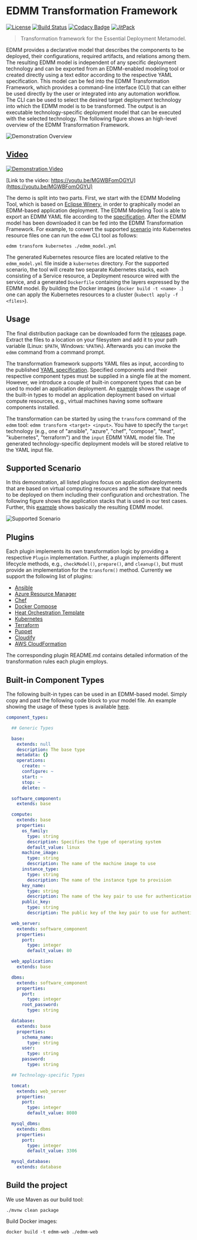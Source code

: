 # EDMM Transformation Framework

[![License](https://img.shields.io/badge/License-Apache%202.0-blue.svg)](https://opensource.org/licenses/Apache-2.0)
[![Build Status](https://travis-ci.org/UST-EDMM/transformation-framework.svg?branch=master)](https://travis-ci.org/UST-EDMM/transformation-framework)
[![Codacy Badge](https://api.codacy.com/project/badge/Grade/d46d2287b3084689be0247e1aed91bc9)](https://www.codacy.com/app/miwurster/transformation-framework?utm_source=github.com&amp;utm_medium=referral&amp;utm_content=UST-EDMM/transformation-framework&amp;utm_campaign=Badge_Grade)
[![JitPack](https://jitpack.io/v/UST-EDMM/transformation-framework.svg)](https://jitpack.io/#UST-EDMM/transformation-framework)

> Transformation framework for the Essential Deployment Metamodel.

EDMM provides a declarative model that describes the components to be deployed, their configurations, required artifacts, and relations among them.
The resulting EDMM model is independent of any specific deployment technology and can be exported from an EDMM-enabled modeling tool or created directly using a text editor according to the respective YAML specification.
This model can be fed into the EDMM Transformation Framework, which provides a command-line interface (CLI) that can either be used directly by the user or integrated into any automation workflow.
The CLI can be used to select the desired target deployment technology into which the EDMM model is to be transformed.
The output is an executable technology-specific deployment model that can be executed with the selected technology.
The following figure shows an high-level overview of the EDMM Transformation Framework.

![Demonstration Overview](docs/overview.png)

## [Video](https://youtu.be/MGWBFomOGYU)

[![Demonstration Video](docs/video.png)](https://youtu.be/MGWBFomOGYU)

[Link to the video: https://youtu.be/MGWBFomOGYU](https://youtu.be/MGWBFomOGYU)

The demo is split into two parts.
First, we start with the EDMM Modeling Tool, which is based on [Eclipse Winery](https://github.com/eclipse/winery), in order to graphically model an EDMM-based application deployment.
The EDMM Modeling Tool is able to export an EDMM YAML file according to the [specification](https://github.com/UST-EDMM/spec-yaml).
After the EDMM model has been downloaded it can be fed into the EDMM Transformation Framework.
For example, to convert the supported [scenario](#supported-scenario) into Kubernetes resource files one can run the `edmm` CLI tool as follows:

```shell
edmm transform kubernetes ./edmm_model.yml
```

The generated Kubernetes resource files are located relative to the `edmm_model.yml` file inside a `kubernetes` directory.
For the supported scenario, the tool will create two separate Kubernetes stacks, each consisting of a Service resource, a Deployment resource wired with the service, and a generated `Dockerfile` containing the layers expressed by the EDMM model.
By building the Docker images (`docker build -t <name> .`) one can apply the Kubernetes resources to a cluster (`kubectl apply -f <files>`).

## Usage

The final distribution package can be downloaded form the [releases](https://github.com/UST-EDMM/transformation-framework/releases) page.
Extract the files to a location on your filesystem and add it to your path variable (Linux: `$PATH`, Windows: `%PATH%`).
Afterwards you can invoke the `edmm` command from a command prompt.

The transformation framework supports YAML files as input, according to the published [YAML specification](https://github.com/UST-EDMM/spec-yaml).
Specified components and their respective component types must be supplied in a single file at the moment.
However, we introduce a couple of built-in component types that can be used to model an application deployment.
An [example](edmm-core/src/test/resources/templates/scenario_iaas.yml) shows the usage of the built-in types to model an application deployment based on virtual compute resources, e.g., virtual machines having some software components installed.

The transformation can be started by using the `transform` command of the `edmm` tool: `edmm transform <target> <input>`.
You have to specify the `target` technology (e.g., one of "ansible", "azure", "chef", "compose", "heat", "kubernetes", "terraform") and the `input` EDMM YAML model file.
The generated technology-specific deployment models will be stored relative to the YAML input file.

## Supported Scenario

In this demonstration, all listed plugins focus on application deployments that are based on virtual computing resources and the software that needs to be deployed on them including their configuration and orchestration.
The following figure shows the application stacks that is used in our test cases.
Further, this [example](edmm-core/src/test/resources/templates/scenario_iaas.yml) shows basically the resulting EDMM model.

![Supported Scenario](docs/iaas-scenario.jpg)

## Plugins

Each plugin implements its own transformation logic by providing a respective `Plugin` implementation.
Further, a plugin implements different lifecycle methods, e.g., `checkModel()`, `prepare()`, and `cleanup()`, but must provide an implementation for the `transform()` method.
Currently we support the following list of plugins:

* [Ansible](edmm-core/src/main/java/io/github/edmm/plugins/ansible)
* [Azure Resource Manager](edmm-core/src/main/java/io/github/edmm/plugins/azure)
* [Chef](edmm-core/src/main/java/io/github/edmm/plugins/chef)
* [Docker Compose](edmm-core/src/main/java/io/github/edmm/plugins/compose)
* [Heat Orchestration Template](edmm-core/src/main/java/io/github/edmm/plugins/heat)
* [Kubernetes](edmm-core/src/main/java/io/github/edmm/plugins/kubernetes)
* [Terraform](edmm-core/src/main/java/io/github/edmm/plugins/terraform)
* [Puppet](edmm-core/src/main/java/io/github/edmm/plugins/puppet)
* [Cloudify](edmm-core/src/main/java/io/github/edmm/plugins/cloudify)
* [AWS CloudFormation](edmm-core/src/main/java/io/github/edmm/plugins/cfn)

The corresponding plugin README.md contains detailed information of the transformation rules each plugin employs.

## Built-in Component Types

The following built-in types can be used in an EDMM-based model.
Simply copy and past the following code block to your model file.
An example showing the usage of these types is available [here](edmm-core/src/test/resources/templates/scenario_iaas.yml).

```yaml
component_types:

  ## Generic Types

  base:
    extends: null
    description: The base type
    metadata: {}
    operations:
      create: ~
      configure: ~
      start: ~
      stop: ~
      delete: ~

  software_component:
    extends: base

  compute:
    extends: base
    properties:
      os_family:
        type: string
        description: Specifies the type of operating system
        default_value: linux
      machine_image:
        type: string
        description: The name of the machine image to use
      instance_type:
        type: string
        description: The name of the instance type to provision
      key_name:
        type: string
        description: The name of the key pair to use for authentication
      public_key:
        type: string
        description: The public key of the key pair to use for authentication

  web_server:
    extends: software_component
    properties:
      port:
        type: integer
        default_value: 80

  web_application:
    extends: base

  dbms:
    extends: software_component
    properties:
      port:
        type: integer
      root_password:
        type: string

  database:
    extends: base
    properties:
      schema_name:
        type: string
      user:
        type: string
      password:
        type: string

  ## Technology-specific Types

  tomcat:
    extends: web_server
    properties:
      port:
        type: integer
        default_value: 8080

  mysql_dbms:
    extends: dbms
    properties:
      port:
        type: integer
        default_value: 3306

  mysql_database:
    extends: database
```

## Build the project

We use Maven as our build tool:

```shell
./mvnw clean package
```

Build Docker images:

```shell
docker build -t edmm-web ./edmm-web
```
